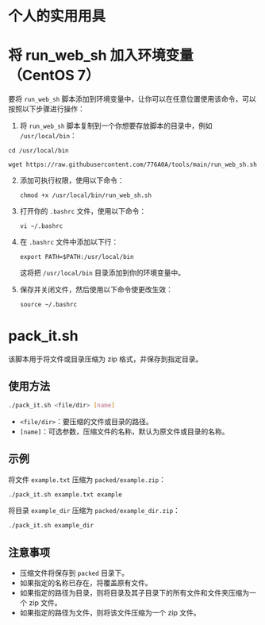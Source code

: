 # 个人的实用用具

# 将 run_web_sh 加入环境变量（CentOS 7）

要将 `run_web_sh` 脚本添加到环境变量中，让你可以在任意位置使用该命令，可以按照以下步骤进行操作：

1. 将 `run_web_sh` 脚本复制到一个你想要存放脚本的目录中，例如 `/usr/local/bin`：

```
cd /usr/local/bin

wget https://raw.githubusercontent.com/776A0A/tools/main/run_web_sh.sh
```

2. 添加可执行权限，使用以下命令：

   ```
   chmod +x /usr/local/bin/run_web_sh.sh
   ```

3. 打开你的 `.bashrc` 文件，使用以下命令：

   ```
   vi ~/.bashrc
   ```

4. 在 `.bashrc` 文件中添加以下行：

   ```
   export PATH=$PATH:/usr/local/bin
   ```

   这将把 `/usr/local/bin` 目录添加到你的环境变量中。

5. 保存并关闭文件，然后使用以下命令使更改生效：

   ```
   source ~/.bashrc
   ```

# pack_it.sh

该脚本用于将文件或目录压缩为 zip 格式，并保存到指定目录。

## 使用方法

```sh
./pack_it.sh <file/dir> [name]
```

- `<file/dir>`：要压缩的文件或目录的路径。
- `[name]`：可选参数，压缩文件的名称，默认为原文件或目录的名称。

## 示例

将文件 `example.txt` 压缩为 `packed/example.zip`：

```sh
./pack_it.sh example.txt example
```

将目录 `example_dir` 压缩为 `packed/example_dir.zip`：

```sh
./pack_it.sh example_dir
```

## 注意事项

- 压缩文件将保存到 `packed` 目录下。
- 如果指定的名称已存在，将覆盖原有文件。
- 如果指定的路径为目录，则将目录及其子目录下的所有文件和文件夹压缩为一个 zip 文件。
- 如果指定的路径为文件，则将该文件压缩为一个 zip 文件。
